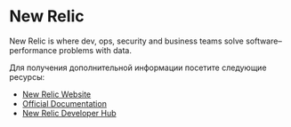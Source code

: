 # New Relic

New Relic is where dev, ops, security and business teams solve software–performance problems with data.

Для получения дополнительной информации посетите следующие ресурсы:

- [New Relic Website](https://newrelic.com/)
- [Official Documentation](https://docs.newrelic.com/)
- [New Relic Developer Hub](https://developer.newrelic.com/)
